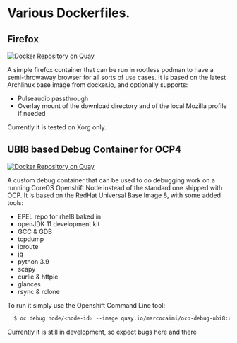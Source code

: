 # Various Dockerfiles.

## Firefox

[![Docker Repository on Quay](https://quay.io/repository/marcocaimi/firefox/status "Docker Repository on Quay")](https://quay.io/repository/marcocaimi/firefox)

A simple firefox container that can be run in rootless podman to have a semi-throwaway browser for all sorts of use cases.
It is based on the latest Archlinux base image from docker.io, and optionally supports:

  * Pulseaudio passthrough
  * Overlay mount of the download directory and of the local Mozilla profile if needed

Currently it is tested on Xorg only.

## UBI8 based Debug Container for OCP4

[![Docker Repository on Quay](https://quay.io/repository/marcocaimi/ocp-debug-ubi8/status "Docker Repository on Quay")](https://quay.io/repository/marcocaimi/ocp-debug-ubi8)

A custom debug container that can be used to do debugging work on a running CoreOS Openshift Node instead of the standard one shipped with OCP.
It is based on the RedHat Universal Base Image 8, with some added tools:

  * EPEL repo for rhel8 baked in
  * openJDK 11 development kit
  * GCC & GDB
  * tcpdump
  * iproute
  * jq
  * python 3.9
  * scapy
  * curlie & httpie
  * glances
  * rsync & rclone

To run it simply use the Openshift Command Line tool:

```bash
  $ oc debug node/<node-id> --image quay.io/marcocaimi/ocp-debug-ubi8:ubi8
```

Currently it is still in development, so expect bugs here and there


